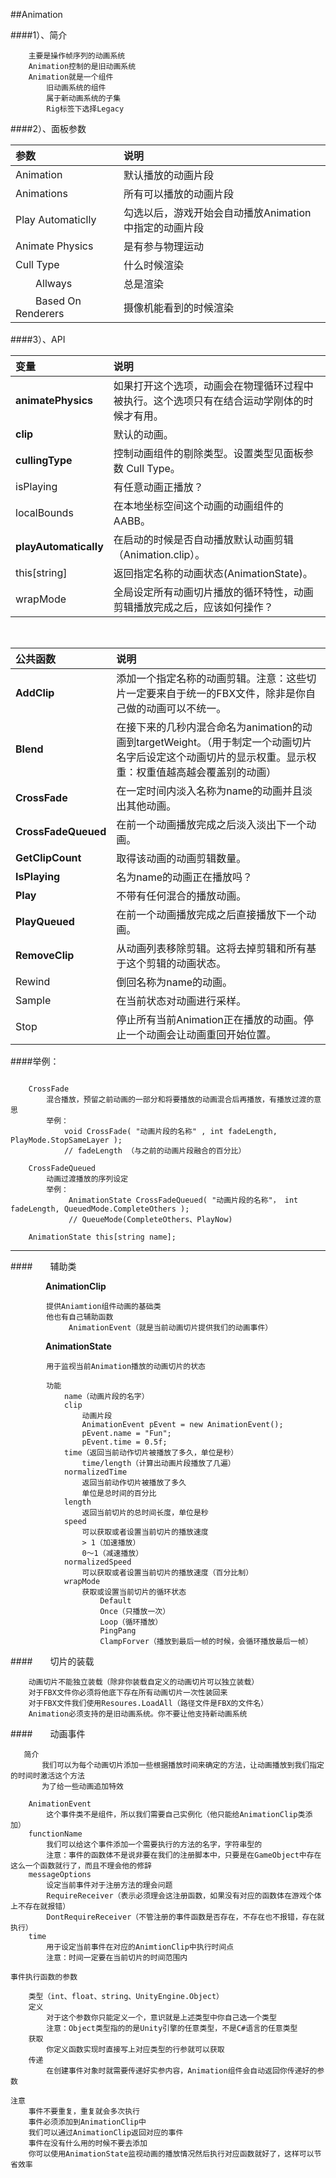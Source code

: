 ##Animation

####1）、简介
```
    主要是操作帧序列的动画系统
    Animation控制的是旧动画系统
    Animation就是一个组件
        旧动画系统的组件
        属于新动画系统的子集
        Rig标签下选择Legacy
```

####2）、面板参数

|参数|说明|
|:--|:--|
|Animation|默认播放的动画片段|
|Animations|所有可以播放的动画片段|
|Play Automaticlly|勾选以后，游戏开始会自动播放Animation中指定的动画片段|
|Animate Physics|是有参与物理运动|
|Cull Type|什么时候渲染|
|&emsp;&emsp;Allways|总是渲染|
|&emsp;&emsp;Based On Renderers|摄像机能看到的时候渲染|

####3）、API

|变量|说明|
|:--|:--|
|**animatePhysics**|如果打开这个选项，动画会在物理循环过程中被执行。这个选项只有在结合运动学刚体的时候才有用。|
|**clip**|默认的动画。|
|**cullingType**|控制动画组件的剔除类型。设置类型见面板参数 Cull Type。|
|isPlaying|有任意动画正播放？|
|localBounds|在本地坐标空间这个动画的动画组件的AABB。|
|**playAutomatically**|在启动的时候是否自动播放默认动画剪辑（Animation.clip）。|
|this[string]|返回指定名称的动画状态(AnimationState)。|
|wrapMode|全局设定所有动画切片播放的循环特性，动画剪辑播放完成之后，应该如何操作？|

&emsp;

|公共函数|说明|
|:--|:--|
|**AddClip**|添加一个指定名称的动画剪辑。注意：这些切片一定要来自于统一的FBX文件，除非是你自己做的动画可以不统一。|
|**Blend**|在接下来的几秒内混合命名为animation的动画到targetWeight。（用于制定一个动画切片名字后设定这个动画切片的显示权重。显示权重：权重值越高越会覆盖别的动画）|
|**CrossFade**|在一定时间内淡入名称为name的动画并且淡出其他动画。|
|**CrossFadeQueued**|在前一个动画播放完成之后淡入淡出下一个动画。|
|**GetClipCount**|取得该动画的动画剪辑数量。|
|**IsPlaying**|名为name的动画正在播放吗？|
|**Play**|不带有任何混合的播放动画。|
|**PlayQueued**|在前一个动画播放完成之后直接播放下一个动画。|
|**RemoveClip**|从动画列表移除剪辑。这将去掉剪辑和所有基于这个剪辑的动画状态。|
|Rewind|倒回名称为name的动画。|
|Sample|在当前状态对动画进行采样。|
|Stop|停止所有当前Animation正在播放的动画。停止一个动画会让动画重回开始位置。|


####举例：
```
   
    CrossFade
        混合播放，预留之前动画的一部分和将要播放的动画混合后再播放，有播放过渡的意思
        举例：
            void CrossFade( "动画片段的名称" , int fadeLength, PlayMode.StopSameLayer );
            // fadeLength （与之前的动画片段融合的百分比）

    CrossFadeQueued
        动画过渡播放的序列设定
        举例：
             AnimationState CrossFadeQueued( "动画片段的名称"， int fadeLength, QueuedMode.CompleteOthers );
             // QueueMode(CompleteOthers、PlayNow)

    AnimationState this[string name];
```

---

####&emsp;&emsp;辅助类

&emsp;&emsp;&emsp;&emsp;**AnimationClip**
```
        提供Aniamtion组件动画的基础类
        他也有自己辅助函数
             AnimationEvent（就是当前动画切片提供我们的动画事件）

```

&emsp;&emsp;&emsp;&emsp;**AnimationState**
```
        用于监视当前Animation播放的动画切片的状态

        功能
            name（动画片段的名字）
            clip
                动画片段
                AnimationEvent pEvent = new AnimationEvent();
                pEvent.name = "Fun";
                pEvent.time = 0.5f;
            time（返回当前动作切片被播放了多久，单位是秒）
                time/length（计算出动画片段播放了几遍）
            normalizedTime
                返回当前动作切片被播放了多久
                单位是总时间的百分比
            length
                返回当前切片的总时间长度，单位是秒
            speed
                可以获取或者设置当前切片的播放速度
                > 1（加速播放）
                0～1（减速播放）
            normalizedSpeed
                可以获取或者设置当前切片的播放速度（百分比制）
            wrapMode
                获取或设置当前切片的循环状态
                    Default
                    Once（只播放一次）
                    Loop（循环播放）
                    PingPang
                    ClampForver（播放到最后一帧的时候，会循环播放最后一帧）
```



####&emsp;&emsp;切片的装载
```
    动画切片不能独立装载（除非你装载自定义的动画切片可以独立装载）
    对于FBX文件你必须将他底下存在所有动画切片一次性装回来
    对于FBX文件我们使用Resoures.LoadAll（路径文件是FBX的文件名）
    Animation必须支持的是旧动画系统。你不要让他支持新动画系统
```

####&emsp;&emsp;动画事件
```
   简介
       我们可以为每个动画切片添加一些根据播放时间来确定的方法，让动画播放到我们指定的时间时激活这个方法
       为了给一些动画追加特效

    AnimationEvent
        这个事件类不是组件，所以我们需要自己实例化（他只能给AnimationClip类添加）
    functionName
        我们可以给这个事件添加一个需要执行的方法的名字，字符串型的
        注意：事件的函数体不是说非要在我们的注册脚本中，只要是在GameObject中存在这么一个函数就行了，而且不理会他的修辞
    messageOptions
        设定当前事件对于注册方法的理会问题
        RequireReceiver（表示必须理会这注册函数，如果没有对应的函数体在游戏个体上不存在就报错）
        DontRequireReceiver（不管注册的事件函数是否存在，不存在也不报错，存在就执行）
    time
        用于设定当前事件在对应的AnimtionClip中执行时间点
        注意：时间一定要在当前切片的时间范围内

事件执行函数的参数

    类型（int、float、string、UnityEngine.Object）
    定义
        对于这个参数你只能定义一个，意识就是上述类型中你自己选一个类型
        注意：Object类型指的的是Unity引擎的任意类型，不是C#语言的任意类型
    获取
        你定义函数实现时直接写上对应类型的行参就可以获取
    传递
        在创建事件对象时就需要传递好实参内容，Animation组件会自动返回你传递好的参数

注意
    事件不要重复，重复就会多次执行
    事件必须添加到AnimationClip中
    我们可以通过AnimationClip返回对应的事件
    事件在没有什么用的时候不要去添加
    你可以使用AnimationState监视动画的播放情况然后执行对应函数就好了，这样可以节省效率

```
